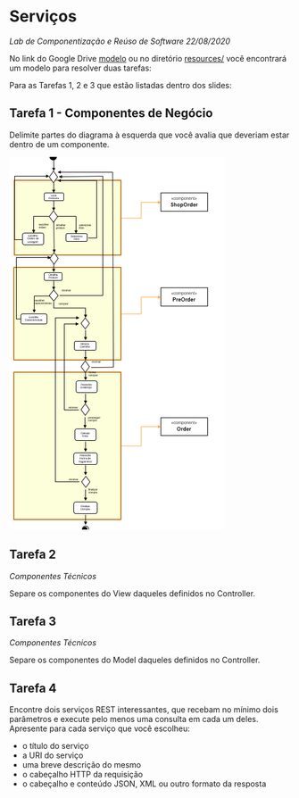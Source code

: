 # Serviços
*Lab de Componentização e Reúso de Software 22/08/2020*

No link do Google Drive [modelo](https://docs.google.com/presentation/d/1ujoME3qoriVm7hHiC8uK2qWQ3mmHA81Qxe8n80vZYms/edit?usp=sharing) ou no diretório [resources/](resources/) você encontrará um modelo para resolver duas tarefas:

Para as Tarefas 1, 2 e 3 que estão listadas dentro dos slides:

## Tarefa 1 - Componentes de Negócio

Delimite partes do diagrama à esquerda que você avalia que deveriam estar dentro de um componente.

![componentes_de_negocio](images/componentes_de_negocio.png)

## Tarefa 2
*Componentes Técnicos*

Separe os componentes do View daqueles definidos no Controller.

## Tarefa 3
*Componentes Técnicos*

Separe os componentes do Model daqueles definidos no Controller.

## Tarefa 4

Encontre dois serviços REST interessantes, que recebam no mínimo dois parâmetros e execute pelo menos uma consulta em cada um deles. Apresente para cada serviço que você escolheu:
* o título do serviço
* a URI do serviço
* uma breve descrição do mesmo
* o cabeçalho HTTP da requisição
* o cabeçalho e conteúdo JSON, XML ou outro formato da resposta
